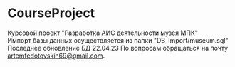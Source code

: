 # CourseProject
Курсовой проект "Разработка АИС деятельности музея МПК"  
Импорт базы данных осуществляется из папки "DB_Import/museum.sql"
Последнее обновление БД 22.04.23
По вопросам обращаться на почту artemfedotovskih69@gmail.com.
